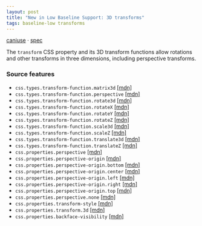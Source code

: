 ```yaml
---
layout: post
title: "New in Low Baseline Support: 3D transforms"
tags: baseline-low transforms
---
```


[caniuse](https://caniuse.com/?search=transforms3d) · [spec](https://drafts.csswg.org/css-transforms-2/)

The `transform` CSS property and its 3D transform functions allow rotations and other transforms in three dimensions, including perspective transforms.

### Source features

- ``css.types.transform-function.matrix3d`` [[mdn]](https://https://developer.mozilla.org/en-US/search?q=css.types.transform-function.matrix3d)
- ``css.types.transform-function.perspective`` [[mdn]](https://https://developer.mozilla.org/en-US/search?q=css.types.transform-function.perspective)
- ``css.types.transform-function.rotate3d`` [[mdn]](https://https://developer.mozilla.org/en-US/search?q=css.types.transform-function.rotate3d)
- ``css.types.transform-function.rotateX`` [[mdn]](https://https://developer.mozilla.org/en-US/search?q=css.types.transform-function.rotateX)
- ``css.types.transform-function.rotateY`` [[mdn]](https://https://developer.mozilla.org/en-US/search?q=css.types.transform-function.rotateY)
- ``css.types.transform-function.rotateZ`` [[mdn]](https://https://developer.mozilla.org/en-US/search?q=css.types.transform-function.rotateZ)
- ``css.types.transform-function.scale3d`` [[mdn]](https://https://developer.mozilla.org/en-US/search?q=css.types.transform-function.scale3d)
- ``css.types.transform-function.scaleZ`` [[mdn]](https://https://developer.mozilla.org/en-US/search?q=css.types.transform-function.scaleZ)
- ``css.types.transform-function.translate3d`` [[mdn]](https://https://developer.mozilla.org/en-US/search?q=css.types.transform-function.translate3d)
- ``css.types.transform-function.translateZ`` [[mdn]](https://https://developer.mozilla.org/en-US/search?q=css.types.transform-function.translateZ)
- ``css.properties.perspective`` [[mdn]](https://https://developer.mozilla.org/en-US/search?q=css.properties.perspective)
- ``css.properties.perspective-origin`` [[mdn]](https://https://developer.mozilla.org/en-US/search?q=css.properties.perspective-origin)
- ``css.properties.perspective-origin.bottom`` [[mdn]](https://https://developer.mozilla.org/en-US/search?q=css.properties.perspective-origin.bottom)
- ``css.properties.perspective-origin.center`` [[mdn]](https://https://developer.mozilla.org/en-US/search?q=css.properties.perspective-origin.center)
- ``css.properties.perspective-origin.left`` [[mdn]](https://https://developer.mozilla.org/en-US/search?q=css.properties.perspective-origin.left)
- ``css.properties.perspective-origin.right`` [[mdn]](https://https://developer.mozilla.org/en-US/search?q=css.properties.perspective-origin.right)
- ``css.properties.perspective-origin.top`` [[mdn]](https://https://developer.mozilla.org/en-US/search?q=css.properties.perspective-origin.top)
- ``css.properties.perspective.none`` [[mdn]](https://https://developer.mozilla.org/en-US/search?q=css.properties.perspective.none)
- ``css.properties.transform-style`` [[mdn]](https://https://developer.mozilla.org/en-US/search?q=css.properties.transform-style)
- ``css.properties.transform.3d`` [[mdn]](https://https://developer.mozilla.org/en-US/search?q=css.properties.transform.3d)
- ``css.properties.backface-visibility`` [[mdn]](https://https://developer.mozilla.org/en-US/search?q=css.properties.backface-visibility)
